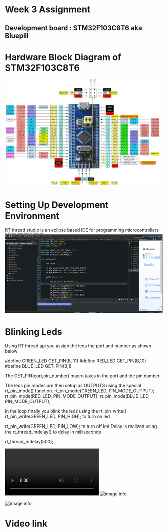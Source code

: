 # Week 3 Assignment


## Development board : STM32F103C8T6 aka Bluepill

# Hardware Block Diagram of STM32F103C8T6

![image info](./assets/bluepill.png)

# Setting Up Development Environment

RT thread studio is an eclipse based IDE for programming microcontrollers 
![image info](./assets/code.png)



# Blinking Leds
Using RT thread api you assign the leds the port and number as shown below 

#define GREEN_LED GET_PIN(B, 11)
#define RED_LED GET_PIN(B,10)
#define BLUE_LED GET_PIN(B,1)

The GET_PIN(port,pin_number) macro takes in the port and the pin number 

The leds pin modes are then setup as OUTPUTS using the special rt_pin_mode() function.
rt_pin_mode(GREEN_LED, PIN_MODE_OUTPUT);
rt_pin_mode(RED_LED, PIN_MODE_OUTPUT);
rt_pin_mode(BLUE_LED, PIN_MODE_OUTPUT);

In the loop finally you blink the leds using the  rt_pin_write()
rt_pin_write(GREEN_LED, PIN_HIGH); to turn on led 

rt_pin_write(GREEN_LED, PIN_LOW); to turn off led 
Delay is realized using the rt_thread_mdelay()  to delay in milliseconds

rt_thread_mdelay(500);

![](assets/leds.mp4)
![image info](./assets/blink.png)

![image info](./assets/blink2.png)



# Video link
